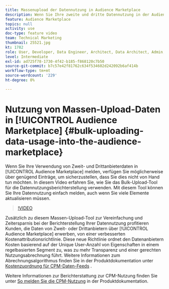 ```yaml
---
title: Massenupload der Datennutzung in Audience Marketplace
description: Wenn Sie Ihre zweite und dritte Datennutzung in der Audience Marketplace melden, verfügen Sie möglicherweise über genügend Einträge, um sicherzustellen, dass Sie dies nicht von Hand tun möchten. In diesem Video erfahren Sie, wie Sie das Bulk-Upload-Tool für die Datennutzungsberichterstellung verwenden, damit Sie Ihre Datennutzung einfach melden können, selbst wenn Sie viele Elemente aktualisieren müssen.
feature: Audience Marketplace
topics: null
activity: use
doc-type: feature video
team: Technical Marketing
thumbnail: 25521.jpg
kt: 1782
role: User, Developer, Data Engineer, Architect, Data Architect, Admin, Leader
level: Intermediate
exl-id: ad725f78-1730-4f42-b185-f868120c7b50
source-git-commit: b7c57e42f81762c634f534602d242092b6af414b
workflow-type: tm+mt
source-wordcount: '229'
ht-degree: 0%

---
```


# Nutzung von Massen-Upload-Daten in [!UICONTROL Audience Marketplace] {#bulk-uploading-data-usage-into-the-audience-marketplace}

Wenn Sie Ihre Verwendung von Zweit- und Drittanbieterdaten in [!UICONTROL Audience Marketplace] melden, verfügen Sie möglicherweise über genügend Einträge, um sicherzustellen, dass Sie dies nicht von Hand tun möchten. In diesem Video erfahren Sie, wie Sie das Bulk-Upload-Tool für die Datennutzungsberichterstellung verwenden. Mit diesem Tool können Sie Ihre Datennutzung einfach melden, auch wenn Sie viele Elemente aktualisieren müssen.

>[!VIDEO](https://video.tv.adobe.com/v/25521/?quality=12)

Zusätzlich zu diesem Massen-Upload-Tool zur Vereinfachung und Zeitersparnis bei der Berichterstellung Ihrer Datennutzung profitieren Kunden, die Daten von Zweit- oder Drittanbietern über [!UICONTROL Audience Marketplace] erwerben, von einer verbesserten Kostenattributionsrichtlinie. Diese neue Richtlinie ordnet den Datenanbietern Kosten basierend auf der Unique User-Anzahl von Eigenschaften in einem regelbasierten Segment zu, was zu mehr Transparenz und einer gerechten Nutzungsabrechnung führt.
Weitere Informationen zum Abrechnungsalgorithmus finden Sie in der Produktdokumentation unter [Kostenzuordnung für CPM-Daten-Feeds](https://experiencecloud.adobe.com/resources/help/en_US/aam/marketplace_cpm_billing.html) .

Weitere Informationen zur Berichterstattung zur CPM-Nutzung finden Sie unter [So melden Sie die CPM-Nutzung](https://experiencecloud.adobe.com/resources/help/en_US/aam/t_marketplace_report_cpm_usage.html) in der Produktdokumentation.
